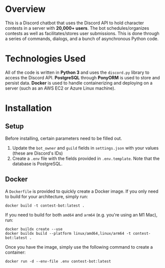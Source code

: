 # Overview

This is a Discord chatbot that uses the Discord API to hold character contests in a server with **20,000+ users**. The bot schedules/organizes contests as well as facilitates/stores user submissions. This is done through a series of commands, dialogs, and a bunch of asynchronous Python code.

# Technologies Used
All of the code is written in **Python 3** and uses the `discord.py` library to access the Discord API. **PostgreSQL** through **PonyORM** is used to store and persist data. **Docker** is used to handle containerizing and deploying on a server (such as an AWS EC2 or Azure Linux machine).

# Installation

## Setup
Before installing, certain parameters need to be filled out. 

1. Update the `bot_owner` and `guild` fields in `settings.json` with your values (these are Discord's IDs)
2. Create a `.env` file with the fields provided in `.env.template`. Note that the database is PostgreSQL.

## Docker
A `Dockerfile` is provided to quickly create a Docker image. If you only need to build for your architecture, simply run:
```
docker build -t contest-bot:latest .
```
If you need to build for both `amd64` and `arm64` (e.g. you're using an M1 Mac), run:
```
docker buildx create --use
docker buildx build --platform linux/amd64,linux/arm64 -t contest-bot:latest .
```
Once you have the image, simply use the following command to create a container:
```
docker run -d --env-file .env contest-bot:latest
```

